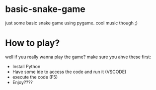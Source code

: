 # basic-snake-game
just some basic snake game using pygame. cool music though ;)
# How to play?
well if yuu really wanna play the game? make sure you ahve these first:
- Install Python 
- Have some ide to access the code and run it (VSCODE)
- execute the code (F5)
- Enjoy????
